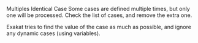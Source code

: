 Multiples Identical Case
Some cases are defined multiple times, but only one will be processed. Check the list of cases, and remove the extra one.

Exakat tries to find the value of the case as much as possible, and ignore any dynamic cases (using variables).

<?php

const A = 1;

case ($x) {
    case 1 : 
        break;
    case true:    // This is a duplicate of the previous
        break; 
    case 1 + 0:   // This is a duplicate of the previous
        break; 
    case 1.0 :    // This is a duplicate of the previous
        break; 
    case A :      // The A constant is actually 1
        break; 
    case $y  :    // This is not reported.
        break; 
    default:
        
}
?>
